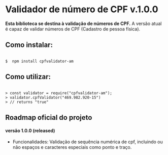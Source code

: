 # Validador de número de CPF v.1.0.0

**Esta biblioteca se destina à validação de números de CPF.**
A versão atual é capaz de validar números de CPF (Cadastro de pessoa física).

## Como instalar:

```shell

$  npm install cpfvalidator-am

```

## Como utilizar:

```node

> const validator = require("cpfvalidator-am");
> validator.cpfValidator("469.982.920-15")
> // returns "true"

```

## Roadmap oficial do projeto

#### versão 1.0.0 (released)
- Funcionalidades: Validação de sequência numérica de cpf, incluindo ou não espaços e caracteres especiais como ponto e traço.